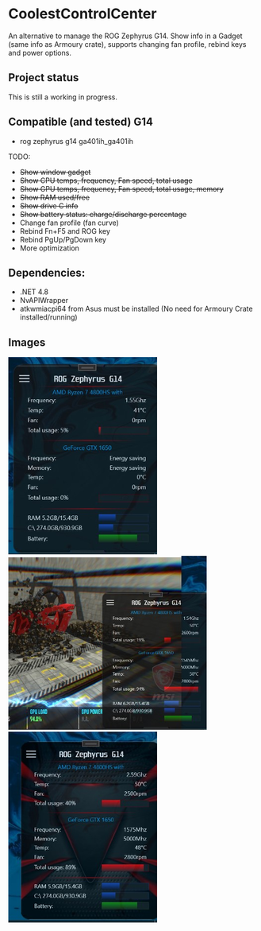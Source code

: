 # CoolestControlCenter
An alternative to manage the ROG Zephyrus G14. Show info in a Gadget (same info as Armoury crate), supports changing fan profile, rebind keys and power options.

## Project status
This is still a working in progress. 

## Compatible (and tested) G14
- rog zephyrus g14 ga401ih_ga401ih

TODO:
- ~~Show window gadget~~
- ~~Show CPU temps, frequency, Fan speed, total usage~~
- ~~Show GPU temps, frequency, Fan speed, total usage, memory~~
- ~~Show RAM used/free~~
- ~~Show drive C info~~
- ~~Show battery status: charge/discharge percentage~~
- Change fan profile (fan curve)
- Rebind Fn+F5 and ROG key
- Rebind PgUp/PgDown key
- More optimization

## Dependencies:
- .NET 4.8
- NvAPIWrapper
- atkwmiacpi64 from Asus must be installed (No need for Armoury Crate installed/running)

## Images
![alt text](https://github.com/arnabau/CoolestControlCenter/blob/main/common/ccc_01.jpg)
![alt text](https://github.com/arnabau/CoolestControlCenter/blob/main/common/ccc_02.jpg)
![alt text](https://github.com/arnabau/CoolestControlCenter/blob/main/common/ccc_03.jpg)
